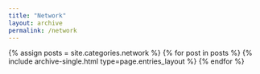 ```yaml
---
title: "Network"
layout: archive
permalink: /network
---
```



{% assign posts = site.categories.network %}
{% for post in posts %} {% include archive-single.html type=page.entries_layout %} {% endfor %}